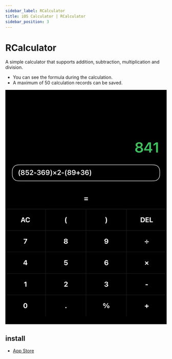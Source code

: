 ```yaml
---
sidebar_label: RCalculator
title: iOS Calculator | RCalculator
sidebar_position: 3
---
```


# RCalculator

A simple calculator that supports addition, subtraction, multiplication and division.

* You can see the formula during the calculation.
* A maximum of 50 calculation records can be saved.

![RCalculator.png](./img/RCalculator.png)

## install

* [App Store](https://apps.apple.com/app/rcalculator/id6473155011?platform=iphone)

